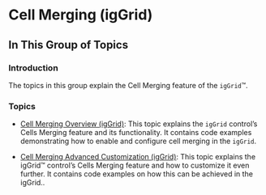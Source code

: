 ﻿<!--
|metadata|
{
    "fileName": "iggrid-cellmerging-landingpage",
    "controlName": "igGrid",
    "tags": ["Getting Started","Grids"]
}
|metadata|
-->

# Cell Merging (igGrid)

## In This Group of Topics

### Introduction

The topics in this group explain the Cell Merging feature of the `igGrid`™.

### Topics

- [Cell Merging Overview (igGrid)](igGrid-CellMerging-Overview.html): This topic explains the `igGrid` control’s Cells Merging feature and its functionality. It contains code examples demonstrating how to enable and configure cell merging in the `igGrid`.

- [Cell Merging Advanced Customization (igGrid)](igGrid-CellMerging-Advanced.html): This topic explains the igGrid™ control’s Cells Merging feature and how to customize it even further. It contains code examples on how this can be achieved in the igGrid..




 

 


